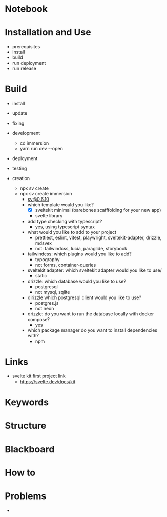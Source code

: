 # Notebook

# Installation and Use
- prerequisites
- install
- build
- run deployment
- run release

# Build 
- install
- update
- fixing

- development
    - cd immersion
    - yarn run dev --open 
    
- deployment
- testing

- creation
    - npx sv create <app-name>
    - npx sv create immersion
        - sv@0.6.10
        - which template would you like?
            - [x] sveltekit minimal (barebones scafffolding for your new app)
            - svelte library
        - add type checking with typescript?
            - yes, using typescript syntax
        - what would you like to add to your project
            - prettiest, eslint, vitest, playwright, sveltekit-adapter, drizzle, mdsvex
            - not: tailwindcss, lucia, paraglide, storybook
        - tailwindcss: which plugins would you like to add?
            - typography
            - not forms, container-queries
        - sveltekit adapter: which sveltekit adapter would you like to use/
            - static
        - drizzle: which database would you like to use?
            - postgresql
            - not mysql, sqlite
        - dirizzle which postgresql client would you like to use?
            - postgres.js 
            - not neon
        - drizzle: do you want to run the database locally with docker compose?
            - yes
        - which package manager do you want to install dependencies with?
            - npm

# Links
- svelte kit first project link
    - https://svelte.dev/docs/kit

# Keywords

# Structure

# Blackboard

# How to

# Problems
- <problem>

